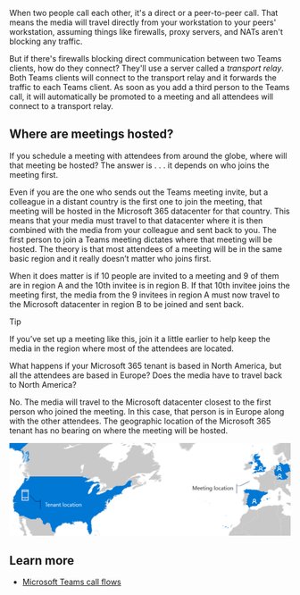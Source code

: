When two people call each other, it's a direct or a peer-to-peer call. That means the media will travel directly from your workstation to your peers' workstation,  assuming things like firewalls, proxy servers, and NATs aren't blocking any traffic.

But if there's firewalls blocking direct communication between two Teams clients, how do they connect? They'll use a server called a *transport relay*. Both Teams clients will connect to the transport relay and it forwards the traffic to each Teams client. As soon as you add a third person to the Teams call, it will automatically be promoted to a meeting and all attendees will connect to a transport relay.

## Where are meetings hosted?

If you schedule a meeting with attendees from around the globe, where will that meeting be hosted? The answer is . . . it depends on who joins the meeting first.

Even if you are the one who sends out the Teams meeting invite, but a colleague in a distant country is the first one to join the meeting, that meeting will be hosted in the Microsoft 365 datacenter for that country. This means that your media must travel to that datacenter where it is then combined with the media from your colleague and sent back to you. The first person to join a Teams meeting dictates where that meeting will be hosted. The theory is that most attendees of a meeting will be in the same basic region and it really doesn’t matter who joins first.

When it does matter is if 10 people are invited to a meeting and 9 of them are in region A and the 10th invitee is in region B. If that 10th invitee joins the meeting first, the media from the 9 invitees in region A must now travel to the Microsoft datacenter in region B to be joined and sent back.

> [!TIP]
> If you’ve set up a meeting like this, join it a little earlier to help keep the media in the region where most of the attendees are located.

What happens if your Microsoft 365 tenant is based in North America, but all the attendees are based in Europe? Does the media have to travel back to North America?

No. The media will travel to the Microsoft datacenter closest to the first person who joined the meeting. In this case, that person is in Europe along with the other attendees. The geographic location of the Microsoft 365 tenant has no bearing on where the meeting will be hosted.

![map of hosting locations when tenants are globally dispersed](../media/tenant-meeting-location.png)

## Learn more 

- [Microsoft Teams call flows](/microsoftteams/microsoft-teams-online-call-flows?azure-portal=true)
